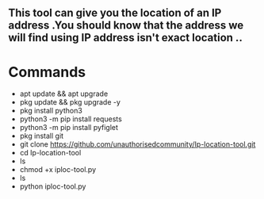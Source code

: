## This tool can give you the location of an IP address .You should know that the address we will find using IP address isn't exact location .. 

# Commands

- apt update && apt upgrade  
- pkg update && pkg upgrade -y  
- pkg install python3  
- python3 -m pip install requests  
- python3 -m pip install pyfiglet  
- pkg install git  
- git clone https://github.com/unauthorisedcommunity/Ip-location-tool.git  
- cd Ip-location-tool  
- ls  
- chmod +x iploc-tool.py  
- ls  
- python iploc-tool.py